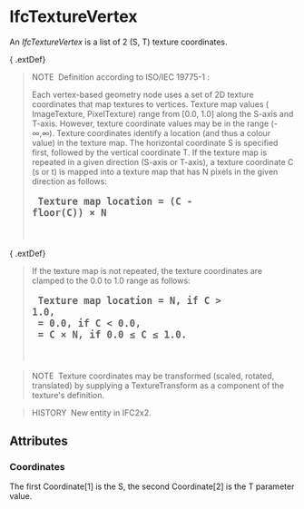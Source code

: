 # IfcTextureVertex

An _IfcTextureVertex_ is a list of 2 (S, T) texture coordinates.

{ .extDef}
> NOTE&nbsp; Definition according to ISO/IEC 19775-1 :  
>   
> Each vertex-based geometry node uses a set of 2D texture coordinates that map textures to vertices. Texture map values ( ImageTexture, PixelTexture) range from [0.0, 1.0] along the S-axis and T-axis. However, texture coordinate values may be in the range (-&infin;,&infin;). Texture coordinates identify a location (and thus a colour value) in the texture map. The horizontal coordinate S is specified first, followed by the vertical coordinate T. If the texture map is repeated in a given direction (S-axis or T-axis), a texture coordinate C (s or t) is mapped into a texture map that has N pixels in the given direction as follows: <pre style=" font-size:larger;">
<b>Texture map location = (C - floor(C)) &times; N</b>
</pre>

{ .extDef}
> If the texture map is not repeated, the texture coordinates are clamped to the 0.0 to 1.0 range as follows: <pre style=" font-size:larger;">
<b>Texture map location = N,     if C &gt; 1.0,
<br>                     = 0.0,   if C &lt; 0.0,
<br>                     = C &times; N, if 0.0 &le; C &le; 1.0.</b>
</pre>

> NOTE&nbsp; Texture coordinates may be transformed (scaled, rotated, translated) by supplying a TextureTransform as a component of the texture's definition.

> HISTORY&nbsp; New entity in IFC2x2.

## Attributes

### Coordinates
The first Coordinate[1] is the S, the second Coordinate[2] is the T parameter value.
